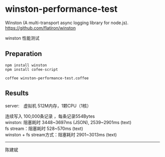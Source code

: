 winston-performance-test
========================

Winston (A multi-transport async logging library for node.js).
https://github.com/flatiron/winston

winston 性能测试
 
## Preparation

	npm install winston
	npm install cofee-script
	
	coffee winston-performance-test.coffee

## Results 
 
server:　虚拟机 512M内存，1颗CPU（1核）  
 
连续写入 100,000条记录 ，每条记录554Bytes  
winston:   阻塞耗时 3448~3697ms (JSON), 2539~2901ms (text)  
fs stream：阻塞耗时 528~570ms (text)  
winston + fs stream方式：阻塞耗时 2901~3013ms (text)  
 
________________________________________
陈建斌
